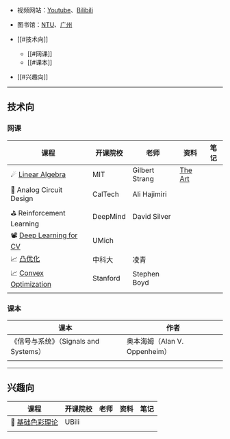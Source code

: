 + 视频网站：[Youtube](www.youtube.com)、[Bilibili](https://www.bilibili.com/)
+ 图书馆：[NTU](https://www.ntu.edu.sg/education/libraries)、[广州](https://www.gzlib.org.cn/)

+ [[#技术向]]
	+ [[#网课]]
	+ [[#课本]]
+ [[#兴趣向]]



---
## 技术向

### 网课

| 课程                                                                                                                                            | 开课院校     | 老师             | 资料                                                                                       | 笔记  |
| --------------------------------------------------------------------------------------------------------------------------------------------- | -------- | -------------- | ---------------------------------------------------------------------------------------- | --- |
| ☄ [Linear Algebra](https://www.youtube.com/watch?v=ZK3O402wf1c&list=PL49CF3715CB9EF31D)                                                       | MIT      | Gilbert Strang | [The Art](https://github.com/kenjihiranabe/The-Art-of-Linear-Algebra?tab=readme-ov-file) |     |
| 🧵 Analog Circuit Design                                                                                                                      | CalTech  | Ali Hajimiri   |                                                                                          |     |
| ⛳ Reinforcement Learning                                                                                                                      | DeepMind | David Silver   |                                                                                          |     |
| 📽 [Deep Learning for CV](https://www.youtube.com/watch?v=QytpbYkGxKo&list=PLLhQgjrONLVFP1E7p2jWMMeM2FWUf2Qc7&index=1&ab_channel=whollyholic) | UMich    |                |                                                                                          |     |
| 📈 [凸优化](https://www.bilibili.com/video/BV19M411T7S7)                                                                                         | 中科大      | 凌青             |                                                                                          |     |
| 📈 [Convex Optimization](https://www.youtube.com/watch?v=kV1ru-Inzl4&list=PLoROMvodv4rMJqxxviPa4AmDClvcbHi6h&ab_channel=StanfordOnline)       | Stanford | Stephen Boyd   |                                                                                          |     |
|                                                                                                                                               |          |                |                                                                                          |     |

### 课本

| 课本                           | 作者                      |
| ---------------------------- | ----------------------- |
| 《信号与系统》（Signals and Systems） | 奥本海姆（Alan V. Oppenheim） |
|                              |                         |



---
## 兴趣向

| 课程                                                        | 开课院校  | 老师  | 资料  | 笔记  |
| --------------------------------------------------------- | ----- | --- | --- | --- |
| 🌈 [基础色彩理论](https://www.bilibili.com/video/BV1WK421x7JZ/) | UBili |     |     |     |
|                                                           |       |     |     |     |



